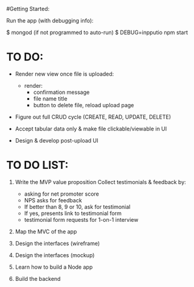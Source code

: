 #Getting Started:

Run the app (with debugging info): 

$ mongod (if not programmed to auto-run)
$ DEBUG=inpputio npm start


# TO DO:
- Render new view once file is uploaded:
    + render:
        + confirmation message  
        + file name title
        + button to delete file, reload upload page

- Figure out full CRUD cycle (CREATE, READ, UPDATE, DELETE)

- Accept tabular data only & make file clickable/viewable in UI
- Design & develop post-upload UI

# TO DO LIST: 

1. Write the MVP value proposition
Collect testimonials & feedback by:

    - asking for net promoter score
    - NPS asks for feedback
    - If better than 8, 9 or 10, ask for testimonial
    - If yes, presents link to testimonial form
    - testimonial form requests for 1-on-1 interview

2. Map the MVC of the app

3. Design the interfaces (wireframe)

4. Design the interfaces (mockup)

5. Learn how to build a Node app

6. Build the backend